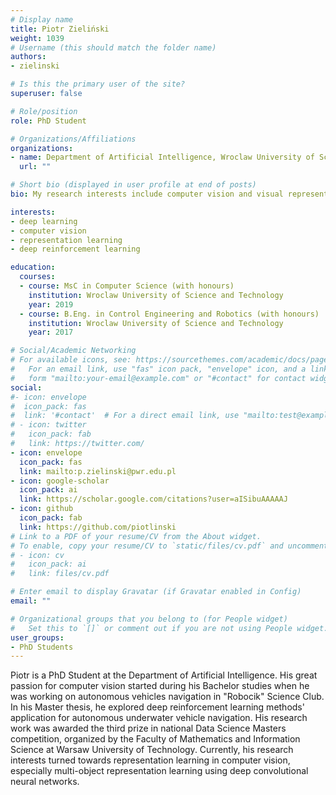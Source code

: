 ```yaml
---
# Display name
title: Piotr Zieliński
weight: 1039
# Username (this should match the folder name)
authors:
- zielinski

# Is this the primary user of the site?
superuser: false

# Role/position
role: PhD Student

# Organizations/Affiliations
organizations:
- name: Department of Artificial Intelligence, Wroclaw University of Science and Technology
  url: ""

# Short bio (displayed in user profile at end of posts)
bio: My research interests include computer vision and visual representation learning using deep convolutional neural networks.

interests:
- deep learning
- computer vision
- representation learning
- deep reinforcement learning

education:
  courses:
  - course: MsC in Computer Science (with honours)
    institution: Wroclaw University of Science and Technology
    year: 2019
  - course: B.Eng. in Control Engineering and Robotics (with honours)
    institution: Wroclaw University of Science and Technology
    year: 2017

# Social/Academic Networking
# For available icons, see: https://sourcethemes.com/academic/docs/page-builder/#icons
#   For an email link, use "fas" icon pack, "envelope" icon, and a link in the
#   form "mailto:your-email@example.com" or "#contact" for contact widget.
social:
#- icon: envelope
#  icon_pack: fas
#  link: '#contact'  # For a direct email link, use "mailto:test@example.org".
# - icon: twitter
#   icon_pack: fab
#   link: https://twitter.com/
- icon: envelope
  icon_pack: fas
  link: mailto:p.zielinski@pwr.edu.pl
- icon: google-scholar
  icon_pack: ai
  link: https://scholar.google.com/citations?user=aISibuAAAAAJ
- icon: github
  icon_pack: fab
  link: https://github.com/piotlinski
# Link to a PDF of your resume/CV from the About widget.
# To enable, copy your resume/CV to `static/files/cv.pdf` and uncomment the lines below.
# - icon: cv
#   icon_pack: ai
#   link: files/cv.pdf

# Enter email to display Gravatar (if Gravatar enabled in Config)
email: ""

# Organizational groups that you belong to (for People widget)
#   Set this to `[]` or comment out if you are not using People widget.
user_groups:
- PhD Students
---
```

Piotr is a PhD Student at the Department of Artificial Intelligence. His great passion for computer vision started during his Bachelor studies when he was working on autonomous vehicles navigation in "Robocik" Science Club. In his Master thesis, he explored deep reinforcement learning methods' application for autonomous underwater vehicle navigation. His research work was awarded the third prize in national Data Science Masters competition, organized by the Faculty of Mathematics and Information Science at Warsaw University of Technology. Currently, his research interests turned towards representation learning in computer vision, especially multi-object representation learning using deep convolutional neural networks.
